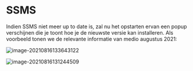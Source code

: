 # SSMS

Indien SSMS niet meer up to date is, zal nu het opstarten ervan een popup verschijnen die je toont hoe je de nieuwste versie kan installeren. Als voorbeeld tonen we de relevante informatie van medio augustus 2021:

![image-20210816133643122](C:\Users\u2389\source\repos\Databanken2021\Images\SSMSUpdate.png)

![image-20210816131244509](C:\Users\u2389\source\repos\Databanken2021\Images\SSMS1.png)

